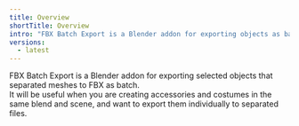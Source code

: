 ```yaml
---
title: Overview
shortTitle: Overview
intro: "FBX Batch Export is a Blender addon for exporting objects as batch"
versions:
  - latest
---
```


FBX Batch Export is a Blender addon for exporting selected objects that separated meshes to FBX as batch.  
It will be useful when you are creating accessories and costumes in the same blend and scene, and want to export them individually to separated files.

